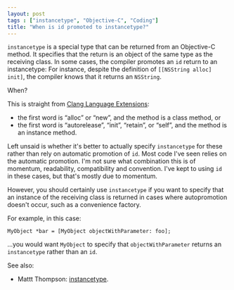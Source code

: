 ```yaml
---
layout: post
tags : ["instancetype", "Objective-C", "Coding"]
title: "When is id promoted to instancetype?"
---
```

`instancetype` is a special type that can be returned from an Objective-C method. It specifies that the return is an object of the same type as the receiving class. In some cases, the compiler promotes an `id` return to an instancetype: For instance, despite the definition of `[[NSString alloc] init]`, the compiler knows that it returns an `NSString`.

When?

This is straight from [Clang Language Extensions](http://clang.llvm.org/docs/LanguageExtensions.html#related-result-types):

* the first word is “alloc” or “new”, and the method is a class method, or
* the first word is “autorelease”, “init”, “retain”, or “self”, and the method is an instance method.

Left unsaid is whether it's better to actually specify `instancetype` for these rather than rely on automatic promotion of `id`. Most code I've seen relies on the automatic promotion. I'm not sure what combination this is of momentum, readability, compatibility and convention. I've kept to using `id` in these cases, but that's mostly due to momentum.

However, you should certainly use `instancetype` if you want to specify that an instance of the receiving class is returned in cases where autopromotion doesn't occur, such as a convenience factory.

For example, in this case:

    MyObject *bar = [MyObject objectWithParameter: foo];

…you would want `MyObject` to specify that `objectWithParameter` returns an `instancetype` rather than an `id`.

See also:

* Mattt Thompson: [instancetype](http://nshipster.com/instancetype/).